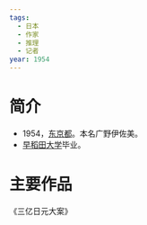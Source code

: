 ```yaml
---
tags:
  - 日本
  - 作家
  - 推理
  - 记者
year: 1954
---
```

# 简介

- 1954，[东京都](东京都.md)。本名广野伊佐美。
- [早稻田大学](早稻田大学.md)毕业。
# 主要作品

《三亿日元大案》